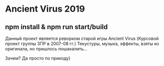 # Ancient Virus 2019

## npm install & npm run start/build

Данный проект является реворком старой игры Ancient Virus (Курсовой проект группы 3ПР в 2007-08 гг.)
Текустуры, музыка, эффекты, взяты из оригинала, но пришлось пошакалить...

Зачем? Да просто по прикоду)
